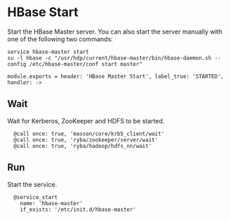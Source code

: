 
# HBase Start

Start the HBase Master server. You can also start the server manually with one
of the following two commands:

```
service hbase-master start
su -l hbase -c "/usr/hdp/current/hbase-master/bin/hbase-daemon.sh --config /etc/hbase-master/conf start master"
```

    module.exports = header: 'HBase Master Start', label_true: 'STARTED', handler: ->

## Wait

Wait for Kerberos, ZooKeeper and HDFS to be started.

      @call once: true, 'masson/core/krb5_client/wait'
      @call once: true, 'ryba/zookeeper/server/wait'
      @call once: true, 'ryba/hadoop/hdfs_nn/wait'

## Run

Start the service.

      @service_start
        name: 'hbase-master'
        if_exists: '/etc/init.d/hbase-master'
